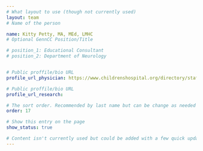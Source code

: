 ```yaml
---
# What layout to use (though not currently used)
layout: team
# Name of the person

name: Kitty Petty, MA, MEd, LMHC
# Optional GennCC Position/Title

# position_1: Educational Consultant
# position_2: Department of Neurology


# Public proffile/bio URL
profile_url_physician: https://www.childrenshospital.org/directory/staff/p/catherine-petty

# Public proffile/bio URL
profile_url_research:

# The sort order. Recommended by last name but can be change as needed
order: 17

# Show this entry on the page
show_status: true

# Content isn't currently used but could be added with a few quick updates if needed to allow for bios
---
```

